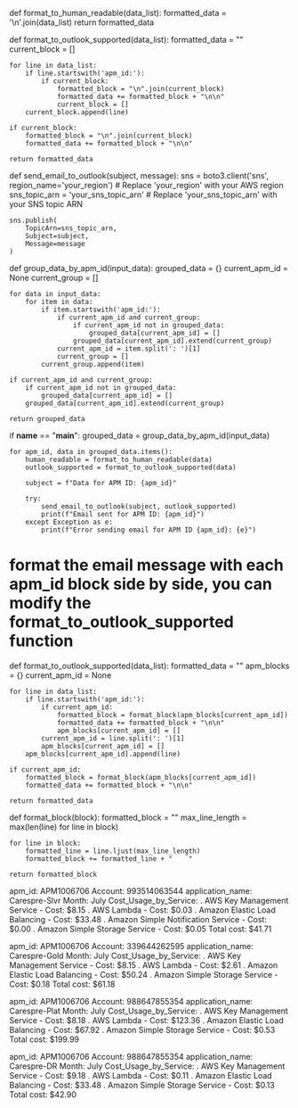 def format_to_human_readable(data_list):
    formatted_data = '\n'.join(data_list)
    return formatted_data

def format_to_outlook_supported(data_list):
    formatted_data = ""
    current_block = []
    
    for line in data_list:
        if line.startswith('apm_id:'):
            if current_block:
                formatted_block = "\n".join(current_block)
                formatted_data += formatted_block + "\n\n"
                current_block = []
        current_block.append(line)
    
    if current_block:
        formatted_block = "\n".join(current_block)
        formatted_data += formatted_block + "\n\n"

    return formatted_data

def send_email_to_outlook(subject, message):
    sns = boto3.client('sns', region_name='your_region')  # Replace 'your_region' with your AWS region
    sns_topic_arn = 'your_sns_topic_arn'  # Replace 'your_sns_topic_arn' with your SNS topic ARN

    sns.publish(
        TopicArn=sns_topic_arn,
        Subject=subject,
        Message=message
    )

def group_data_by_apm_id(input_data):
    grouped_data = {}
    current_apm_id = None
    current_group = []

    for data in input_data:
        for item in data:
            if item.startswith('apm_id:'):
                if current_apm_id and current_group:
                    if current_apm_id not in grouped_data:
                        grouped_data[current_apm_id] = []
                    grouped_data[current_apm_id].extend(current_group)
                current_apm_id = item.split(': ')[1]
                current_group = []
            current_group.append(item)

    if current_apm_id and current_group:
        if current_apm_id not in grouped_data:
            grouped_data[current_apm_id] = []
        grouped_data[current_apm_id].extend(current_group)

    return grouped_data

if __name__ == "__main__":
    grouped_data = group_data_by_apm_id(input_data)

    for apm_id, data in grouped_data.items():
        human_readable = format_to_human_readable(data)
        outlook_supported = format_to_outlook_supported(data)

        subject = f"Data for APM ID: {apm_id}"

        try:
            send_email_to_outlook(subject, outlook_supported)
            print(f"Email sent for APM ID: {apm_id}")
        except Exception as e:
            print(f"Error sending email for APM ID {apm_id}: {e}")




# format the email message with each apm_id block side by side, you can modify the format_to_outlook_supported function

def format_to_outlook_supported(data_list):
    formatted_data = ""
    apm_blocks = {}
    current_apm_id = None
    
    for line in data_list:
        if line.startswith('apm_id:'):
            if current_apm_id:
                formatted_block = format_block(apm_blocks[current_apm_id])
                formatted_data += formatted_block + "\n\n"
                apm_blocks[current_apm_id] = []
            current_apm_id = line.split(': ')[1]
            apm_blocks[current_apm_id] = []
        apm_blocks[current_apm_id].append(line)
    
    if current_apm_id:
        formatted_block = format_block(apm_blocks[current_apm_id])
        formatted_data += formatted_block + "\n\n"

    return formatted_data

def format_block(block):
    formatted_block = ""
    max_line_length = max(len(line) for line in block)
    
    for line in block:
        formatted_line = line.ljust(max_line_length)
        formatted_block += formatted_line + "    "
    
    return formatted_block


apm_id: APM1006706                                      Account: 993514063544                                   application_name: Carespre-Slvr                         Month: July                                             Cost_Usage_by_Service:                                     . AWS Key Management Service - Cost: $8.15             . AWS Lambda - Cost: $0.03                              . Amazon Elastic Load Balancing - Cost: $33.48          . Amazon Simple Notification Service - Cost: $0.00      . Amazon Simple Storage Service - Cost: $0.05         Total cost: $41.71                                      

apm_id: APM1006706                                  Account: 339644262595                               application_name: Carespre-Gold                     Month: July                                         Cost_Usage_by_Service:                                 . AWS Key Management Service - Cost: $8.15         . AWS Lambda - Cost: $2.61                          . Amazon Elastic Load Balancing - Cost: $50.24      . Amazon Simple Storage Service - Cost: $0.18     Total cost: $61.18                                  

apm_id: APM1006706                                  Account: 988647855354                               application_name: Carespre-Plat                     Month: July                                         Cost_Usage_by_Service:                                 . AWS Key Management Service - Cost: $8.18         . AWS Lambda - Cost: $123.36                        . Amazon Elastic Load Balancing - Cost: $67.92      . Amazon Simple Storage Service - Cost: $0.53     Total cost: $199.99                                 

apm_id: APM1006706                                  Account: 988647855354                               application_name: Carespre-DR                       Month: July                                         Cost_Usage_by_Service:                                 . AWS Key Management Service - Cost: $9.18         . AWS Lambda - Cost: $0.11                          . Amazon Elastic Load Balancing - Cost: $33.48      . Amazon Simple Storage Service - Cost: $0.13     Total cost: $42.90                                  












